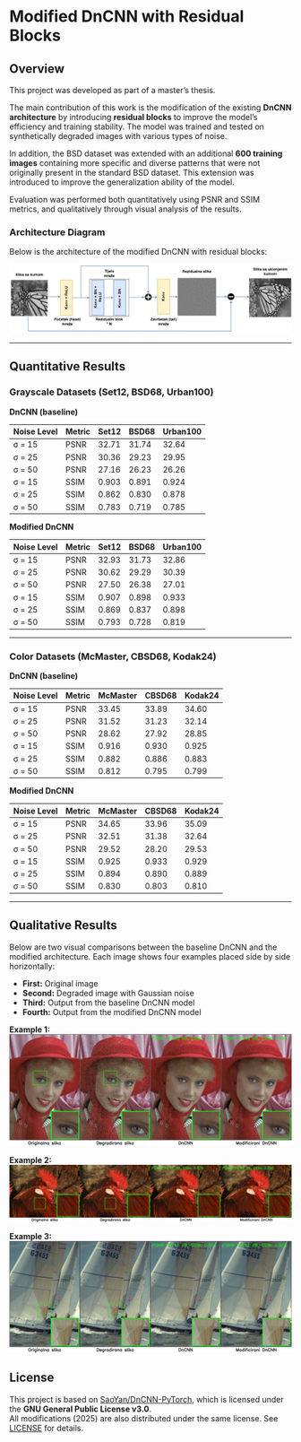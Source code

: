 # Modified DnCNN with Residual Blocks

## Overview
This project was developed as part of a master’s thesis.  

The main contribution of this work is the modification of the existing **DnCNN architecture** by introducing **residual blocks** to improve the model’s efficiency and training stability. The model was trained and tested on synthetically degraded images with various types of noise.  

In addition, the BSD dataset was extended with an additional **600 training images** containing more specific and diverse patterns that were not originally present in the standard BSD dataset. This extension was introduced to improve the generalization ability of the model.  

Evaluation was performed both quantitatively using PSNR and SSIM metrics, and qualitatively through visual analysis of the results.

### Architecture Diagram

Below is the architecture of the modified DnCNN with residual blocks:

![Modified DnCNN Architecture](images/architecture.png)

---

## Quantitative Results

### Grayscale Datasets (Set12, BSD68, Urban100)

**DnCNN (baseline)**

| Noise Level | Metric | Set12 | BSD68 | Urban100 |
|-------------|--------|-------|-------|----------|
| σ = 15      | PSNR   | 32.71 | 31.74 | 32.64    |
| σ = 25      | PSNR   | 30.36 | 29.23 | 29.95    |
| σ = 50      | PSNR   | 27.16 | 26.23 | 26.26    |
| σ = 15      | SSIM   | 0.903 | 0.891 | 0.924    |
| σ = 25      | SSIM   | 0.862 | 0.830 | 0.878    |
| σ = 50      | SSIM   | 0.783 | 0.719 | 0.785    |

**Modified DnCNN**

| Noise Level | Metric | Set12 | BSD68 | Urban100 |
|-------------|--------|-------|-------|----------|
| σ = 15      | PSNR   | 32.93 | 31.73 | 32.86    |
| σ = 25      | PSNR   | 30.62 | 29.29 | 30.39    |
| σ = 50      | PSNR   | 27.50 | 26.38 | 27.01    |
| σ = 15      | SSIM   | 0.907 | 0.898 | 0.933    |
| σ = 25      | SSIM   | 0.869 | 0.837 | 0.898    |
| σ = 50      | SSIM   | 0.793 | 0.728 | 0.819    |

---

### Color Datasets (McMaster, CBSD68, Kodak24)

**DnCNN (baseline)**

| Noise Level | Metric | McMaster | CBSD68 | Kodak24 |
|-------------|--------|----------|--------|---------|
| σ = 15      | PSNR   | 33.45    | 33.89  | 34.60   |
| σ = 25      | PSNR   | 31.52    | 31.23  | 32.14   |
| σ = 50      | PSNR   | 28.62    | 27.92  | 28.85   |
| σ = 15      | SSIM   | 0.916    | 0.930  | 0.925   |
| σ = 25      | SSIM   | 0.882    | 0.886  | 0.883   |
| σ = 50      | SSIM   | 0.812    | 0.795  | 0.799   |

**Modified DnCNN**

| Noise Level | Metric | McMaster | CBSD68 | Kodak24 |
|-------------|--------|----------|--------|---------|
| σ = 15      | PSNR   | 34.65    | 33.96  | 35.09   |
| σ = 25      | PSNR   | 32.51    | 31.38  | 32.64   |
| σ = 50      | PSNR   | 29.52    | 28.20  | 29.53   |
| σ = 15      | SSIM   | 0.925    | 0.933  | 0.929   |
| σ = 25      | SSIM   | 0.894    | 0.890  | 0.889   |
| σ = 50      | SSIM   | 0.830    | 0.803  | 0.810   |

---

## Qualitative Results

Below are two visual comparisons between the baseline DnCNN and the modified architecture. Each image shows four examples placed side by side horizontally:

- **First:** Original image  
- **Second:** Degraded image with Gaussian noise  
- **Third:** Output from the baseline DnCNN model  
- **Fourth:** Output from the modified DnCNN model  

**Example 1:**  
![Example comparison 1](images/comparison_1.png)

**Example 2:**  
![Example comparison 4](images/comparison_4.jpg)

**Example 3:**  
![Example comparison 2](images/comparison_6.png)

## License
This project is based on [SaoYan/DnCNN-PyTorch](https://github.com/SaoYan/DnCNN-PyTorch), which is licensed under the **GNU General Public License v3.0**.  
All modifications (2025) are also distributed under the same license. See [LICENSE](./LICENSE.txt) for details.
